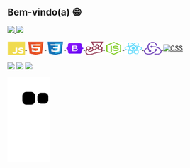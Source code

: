 ## Bem-vindo(a) 😁

 <div>
   <a href="https://github.com/Rodrigo-Monteiro-Lima">
   <img height="180em" src="https://github-readme-stats.vercel.app/api?username=Rodrigo-Monteiro-Lima&show_icons=true&theme=tokyonight&include_all_commits=true&count_private=true"/>
   <img height="180em" src="https://github-readme-stats.vercel.app/api/top-langs/?username=Rodrigo-Monteiro-Lima&layout=compact&langs_count=6&theme=tokyonight"/>

</div>
<div style="display: inline_block"><br>
  <img align="center" alt="Js" height="30" width="40" src="https://raw.githubusercontent.com/devicons/devicon/master/icons/javascript/javascript-plain.svg">
  <img align="center" alt="HTML" height="30" width="40" src="https://raw.githubusercontent.com/devicons/devicon/master/icons/html5/html5-original.svg">
  <img align="center" alt="CSS" height="30" width="40" src="https://raw.githubusercontent.com/devicons/devicon/master/icons/css3/css3-original.svg">
  <img align="center" alt="CSS" height="30" width="40" src="https://raw.githubusercontent.com/devicons/devicon/master/icons/bootstrap/bootstrap-original.svg">
  <img align="center" alt="CSS" height="30" width="40" src="https://raw.githubusercontent.com/devicons/devicon/master/icons/jest/jest-plain.svg">
  <img align="center" alt="CSS" height="30" width="40" src="https://raw.githubusercontent.com/devicons/devicon/master/icons/nodejs/nodejs-original.svg">
  <img align="center" alt="CSS" height="30" width="40" src="https://raw.githubusercontent.com/devicons/devicon/master/icons/react/react-original.svg">
  <img align="center" alt="CSS" height="30" width="40" src="https://raw.githubusercontent.com/devicons/devicon/master/icons/redux/redux-original.svg">
  <img align="center" alt="CSS" height="30" width="40" src="https://camo.githubusercontent.com/aa85cea585880ae694b4fe8dde116d092b8907d6351c71fcd76f00f7586fad72/68747470733a2f2f74657374696e672d6c6962726172792e636f6d2f696d672f6f63746f7075732d313238783132382e706e67">

</div>
 
 <br>
 
<div> 
  <a href="https://www.instagram.com/rodrigo.limaa_/" target="_blank"><img src="https://img.shields.io/badge/-Instagram-%23E4405F?style=for-the-badge&logo=instagram&logoColor=white" target="_blank"></a>
  <a href = "mailto:rodrigoml2395@gmail.com"><img src="https://img.shields.io/badge/-Gmail-%23333?style=for-the-badge&logo=gmail&logoColor=white" target="_blank"></a>
  <a href="https://www.linkedin.com/in/rodrigo-monteiro-lima/" target="_blank"><img src="https://img.shields.io/badge/-LinkedIn-%230077B5?style=for-the-badge&logo=linkedin&logoColor=white" target="_blank"></a> 
 
  ![Snake animation](https://github.com/Rodrigo-Monteiro-Lima/Rodrigo-Monteiro-Lima/blob/output/github-contribution-grid-snake.svg)

</div>
